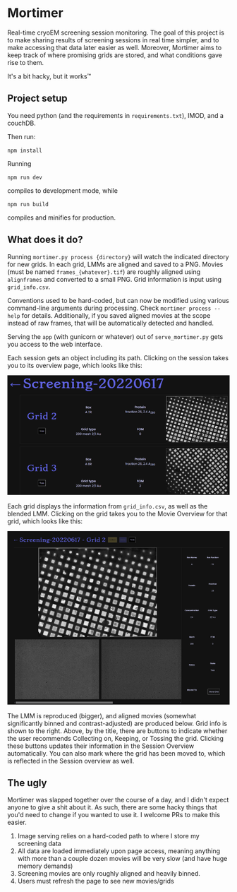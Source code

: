 # Mortimer

Real-time cryoEM screening session monitoring. The goal of this project is to
make sharing results of screening sessions in real time simpler, and to make
accessing that data later easier as well. Moreover, Mortimer aims to keep track
of where promising grids are stored, and what conditions gave rise to them.

It's a bit hacky, but it works™️

## Project setup
You need python (and the requirements in `requirements.txt`), IMOD,
and a couchDB.

Then run:
```
npm install
```

Running
```
npm run dev
```
compiles to development mode, while
```
npm run build
```
compiles and minifies for production.

## What does it do?
Running `mortimer.py process {directory}` will watch the indicated
directory for new grids. In each grid, LMMs are aligned and saved to
a PNG. Movies (must be named `frames_{whatever}.tif`) are roughly aligned
using `alignframes` and converted to a small PNG. Grid information is
input using `grid_info.csv`.

Conventions used to be hard-coded, but can now be modified using various
command-line arguments during processing. Check `mortimer process --help` for details.
Additionally, if you saved aligned movies at the scope instead of raw
frames, that will be automatically detected and handled.

Serving the `app` (with gunicorn or whatever) out of `serve_mortimer.py`
gets you access to the web interface.

Each session gets an object including its path. Clicking on the session
takes you to its overview page, which looks like this:

![Mortimer session overview](readme_images/session_overview.png)

Each grid displays the information from `grid_info.csv`, as well as
the blended LMM. Clicking on the grid takes you to the Movie Overview
for that grid, which looks like this:

![Mortimer movie overview](readme_images/movie_overview.png)

The LMM is reproduced (bigger), and aligned movies (somewhat significantly
binned and contrast-adjusted) are produced below. Grid info is shown to the
right. Above, by the title, there are buttons to indicate whether the user
recommends Collecting on, Keeping, or Tossing the grid. Clicking these buttons
updates their information in the Session Overview automatically. You can also
mark where the grid has been moved to, which is reflected in the Session overview
as well.

## The ugly
Mortimer was slapped together over the course of a day, and I didn't expect
anyone to give a shit about it. As such, there are some hacky things that
you'd need to change if you wanted to use it. I welcome PRs to make this easier.

 1. Image serving relies on a hard-coded path to where I store my screening data
 3. All data are loaded immediately upon page access, meaning anything with more than a couple dozen movies will be very slow (and have huge memory demands)
 4. Screening movies are only roughly aligned and heavily binned.
 5. Users must refresh the page to see new movies/grids